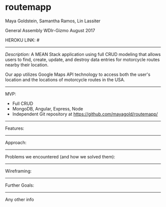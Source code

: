 # routemapp
Maya Goldstein, Samantha Ramos, Lin Lassiter

General Assembly WDIr-Gizmo
August 2017

HEROKU LINK: #

***************************************************************

*Description:* A MEAN Stack application using full CRUD modeling that allows users to find, create, update, and destroy data entries for motorcycle routes nearby their location.

Our app utilizes Google Maps API technology to access both the user's location and the locations of motorcycle routes in the USA.

***************************************************************

MVP:

* Full CRUD
* MongoDB, Angular, Express, Node
* Independent Git repository at https://github.com/mayagold/routemapp/

***************************************************************

Features:

***************************************************************

Approach:

***************************************************************

Problems we encountered (and how we solved them):

***************************************************************

Wireframing:

***************************************************************

Further Goals:

***************************************************************

Any other info 
